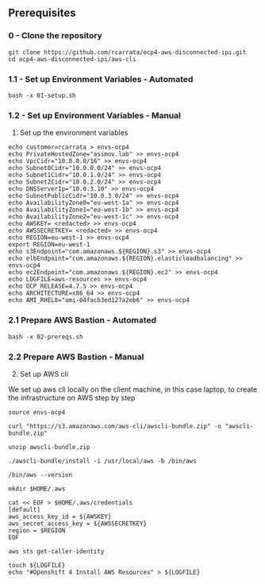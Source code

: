## Prerequisites

### 0 - Clone the repository

```
git clone https://github.com/rcarrata/ocp4-aws-disconnected-ipi.git
cd ocp4-aws-disconnected-ipi/aws-cli
```

### 1.1 - Set up Environment Variables - Automated

```
bash -x 01-setup.sh
```

### 1.2 - Set up Environment Variables - Manual

1. Set up the environment variables

```
echo customer=rcarrata > envs-ocp4
echo PrivateHostedZone="asimov.lab" >> envs-ocp4
echo VpcCidr="10.0.0.0/16" >> envs-ocp4
echo Subnet0Cidr="10.0.0.0/24" >> envs-ocp4
echo Subnet1Cidr="10.0.1.0/24" >> envs-ocp4
echo Subnet2Cidr="10.0.2.0/24" >> envs-ocp4
echo DNSServerIp="10.0.3.10" >> envs-ocp4
echo SubnetPublicCidr="10.0.3.0/24" >> envs-ocp4
echo AvailabilityZone0="eu-west-1a" >> envs-ocp4
echo AvailabilityZone1="eu-west-1b" >> envs-ocp4
echo AvailabilityZone2="eu-west-1c" >> envs-ocp4
echo AWSKEY= <redacted> >> envs-ocp4
echo AWSSECRETKEY= <redacted> >> envs-ocp4
echo REGION=eu-west-1 >> envs-ocp4
export REGION=eu-west-1
echo s3Endpoint="com.amazonaws.${REGION}.s3" >> envs-ocp4
echo elbEndpoint="com.amazonaws.${REGION}.elasticloadbalancing" >> envs-ocp4
echo ec2Endpoint="com.amazonaws.${REGION}.ec2" >> envs-ocp4
echo LOGFILE=aws-resources >> envs-ocp4
echo OCP_RELEASE=4.7.5 >> envs-ocp4
echo ARCHITECTURE=x86_64 >> envs-ocp4
echo AMI_RHEL8="ami-04facb3ed127a2eb6" >> envs-ocp4
```

### 2.1 Prepare AWS Bastion - Automated

```
bash -x 02-prereqs.sh
```

### 2.2 Prepare AWS Bastion - Manual

2. Set up AWS cli

We set up aws cli locally on the client machine, in this case laptop, to create the infrastructure on AWS step by step

```
source envs-ocp4

curl "https://s3.amazonaws.com/aws-cli/awscli-bundle.zip" -o "awscli-bundle.zip"

unzip awscli-bundle.zip

./awscli-bundle/install -i /usr/local/aws -b /bin/aws

/bin/aws --version

mkdir $HOME/.aws

cat << EOF > $HOME/.aws/credentials
[default]
aws_access_key_id = ${AWSKEY}
aws_secret_access_key = ${AWSSECRETKEY}
region = $REGION
EOF

aws sts get-caller-identity

touch ${LOGFILE}
echo "#Openshift 4 Install AWS Resources" > ${LOGFILE}
```
